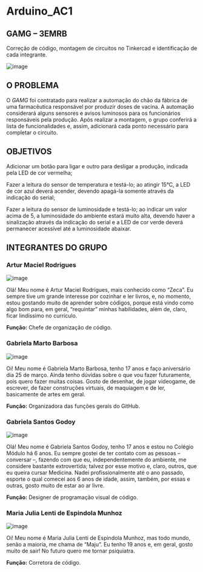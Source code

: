 # Arduino_AC1

## GAMG – 3EMRB

Correção de código, montagem de circuitos no Tinkercad e identificação de cada integrante. 

![image](https://user-images.githubusercontent.com/80834796/112986389-cfc5af00-9137-11eb-9939-c07edbb28bfc.png)

## O PROBLEMA

O *GAMG* foi contratado para realizar a automação do chão da fábrica de uma farmacêutica responsável por produzir doses de vacina. A automação considerará alguns sensores e avisos luminosos para os funcionários responsáveis pela produção.
Após realizar a montagem, o grupo conferirá a lista de funcionalidades e, assim, adicionará cada ponto necessário para completar o circuito.

## OBJETIVOS

Adicionar um botão para ligar e outro para desligar a produção, indicada pela LED de cor vermelha;

Fazer a leitura do sensor de temperatura e testá-lo; ao atingir 15°C, a LED de cor azul deverá acender, devendo apagá-la somente através da indicação do serial;

Fazer a leitura do sensor de luminosidade e testá-lo; ao indicar um valor acima de 5, a luminosidade do ambiente estará muito alta, devendo haver a sinalização através da indicação do serial e a LED de cor verde deverá permanecer acessível até a luminosidade abaixar.

## INTEGRANTES DO GRUPO

### Artur Maciel Rodrigues

![image](https://user-images.githubusercontent.com/80834796/112994905-18359a80-9141-11eb-857d-a6c397482338.png)

Olá! Meu nome é Artur Maciel Rodrigues, mais conhecido como “Zeca”. Eu sempre tive um grande interesse por cozinhar e ler livros, e, no momento, estou gostando muito de aprender sobre códigos, porque está vindo como algo bom para, em geral, “requintar” minhas habilidades, além de, claro, ficar lindíssimo no currículo.

**Função:** Chefe de organização de código.

### Gabriela Marto Barbosa

![image](https://user-images.githubusercontent.com/80834796/112995904-15877500-9142-11eb-9966-0a758e2ad8f5.png)

Oi! Meu nome é Gabriela Marto Barbosa, tenho 17 anos e faço aniversário dia 25 de março. Ainda tenho dúvidas sobre o que vou fazer futuramente, pois quero fazer muitas coisas. Gosto de desenhar, de jogar videogame, de escrever, de fazer construções virtuais, de maquiagem e de ler, basicamente de artes em geral.

**Função:** Organizadora das funções gerais do GitHub.

### Gabriela Santos Godoy

![image](https://user-images.githubusercontent.com/80834796/112995064-3bf8e080-9141-11eb-99db-72346e2bde2f.png)

Olá! Meu nome é Gabriela Santos Godoy, tenho 17 anos e estou no Colégio Módulo há 6 anos. Eu sempre gostei de ter contato com as pessoas – conversar –, fazendo com que eu, independentemente do ambiente, me considere bastante extrovertida; talvez por esse motivo e, claro, outros, que eu queira cursar Medicina. Nadei profissionalmente até o ano passado, esporte o qual comecei aos 6 anos de idade, assim, também, por essas e outras, gosto muito de estar ao ar livre.

**Função:** Designer de programação visual de código.

### Maria Julia Lenti de Espindola Munhoz

![image](https://user-images.githubusercontent.com/80834796/112995128-4d41ed00-9141-11eb-9f38-5d0d1bfc0a79.png)

Oi! Meu nome é Maria Julia Lenti de Espindola Munhoz, mas todo mundo, senão a maioria, me chama de “Maju”. Eu tenho 19 anos e, em geral, gosto muito de sair! No futuro quero me tornar psiquiatra.

**Função:** Corretora de código.
